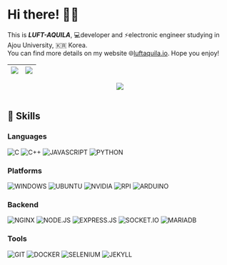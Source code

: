 # Hi there! 🙋‍♂️
This is _**LUFT-AQUILA**_, 💻developer and ⚡electronic engineer studying in Ajou University, 🇰🇷 Korea.  
You can find more details on my website 🌐[luftaquila.io](https://luftaquila.io). Hope you enjoy!

| <img src="https://github-readme-stats.vercel.app/api?username=luftaquila&show_icons=true&theme=vue&include_all_commits=true"> | <img src="https://github-readme-stats.vercel.app/api/top-langs/?username=luftaquila&layout=compact&theme=vue&langs_count=10&hide=html,css,scss,AutoHotKey"> |
| --- | --- |

<div align="center">
    <a href="https://github.com/luftaquila?tab=followers"><img src="https://img.shields.io/github/followers/luftaquila.svg?style=social&label=Follow&maxAge=z"></a>
</div>
<br>

## 🚀 Skills
### Languages
![C](https://img.shields.io/badge/C-00599C?style=for-the-badge&logo=c&logoColor=white)
![C++](https://img.shields.io/badge/C%2B%2B-00599C?style=for-the-badge&logo=c%2B%2B&logoColor=white)
![JAVASCRIPT](https://img.shields.io/badge/JavaScript-323330?style=for-the-badge&logo=javascript&logoColor=F7DF1E)
![PYTHON](	https://img.shields.io/badge/Python-3776AB?style=for-the-badge&logo=python&logoColor=white)

### Platforms
![WINDOWS](https://img.shields.io/badge/Windows-0078D6?style=for-the-badge&logo=windows&logoColor=white)
![UBUNTU](https://img.shields.io/badge/Ubuntu-E95420?style=for-the-badge&logo=ubuntu&logoColor=white)
![NVIDIA](https://img.shields.io/badge/NVIDIA-JETSON-76B900?style=for-the-badge&logo=nvidia&logoColor=white)
![RPI](https://img.shields.io/badge/RASPBERRY%20PI-C51A4A.svg?&style=for-the-badge&logo=raspberry%20pi&logoColor=white)
![ARDUINO](https://img.shields.io/badge/Arduino-00979D?style=for-the-badge&logo=Arduino&logoColor=white)

### Backend
![NGINX](https://img.shields.io/badge/Nginx-009639?style=for-the-badge&logo=nginx&logoColor=white)
![NODE.JS](https://img.shields.io/badge/Node.js-339933?style=for-the-badge&logo=nodedotjs&logoColor=white)
![EXPRESS.JS](https://img.shields.io/badge/Express.js-000000?style=for-the-badge&logo=express&logoColor=white)
![SOCKET.IO](	https://img.shields.io/badge/Socket.io-010101?&style=for-the-badge&logo=Socket.io&logoColor=white)
![MARIADB](https://img.shields.io/badge/MariaDB-003545?style=for-the-badge&logo=mariadb&logoColor=white) 

### Tools
![GIT](https://img.shields.io/badge/Git-F05032?style=for-the-badge&logo=git&logoColor=white)
![DOCKER](https://img.shields.io/badge/Docker-2CA5E0?style=for-the-badge&logo=docker&logoColor=white)
![SELENIUM](https://img.shields.io/badge/Selenium-43B02A?style=for-the-badge&logo=Selenium&logoColor=white)
![JEKYLL](https://img.shields.io/badge/Jekyll-CC0000?style=for-the-badge&logo=Jekyll&logoColor=white)

   
